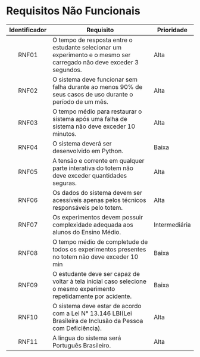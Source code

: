 # Requisitos Não Funcionais
| Identificador | Requisito | Prioridade |
|:-:|-|-|
|RNF01|	O tempo de resposta entre o estudante selecionar um experimento e o mesmo ser carregado não deve exceder 3 segundos.|	Alta
|RNF02|	O sistema deve funcionar sem falha durante ao menos 90% de seus casos de uso durante o período de um mês.           |	Alta
|RNF03| O tempo médio para restaurar o sistema após uma falha de sistema não deve exceder 10 minutos.	                      | Alta
|RNF04| O sistema deverá ser desenvolvido em Python. 	                                                                      | Baixa 
|RNF05| A tensão e corrente em qualquer parte interativa do totem não deve exceder quantidades seguras.	                    | Alta
|RNF06| Os dados do sistema devem ser acessíveis apenas pelos técnicos responsáveis pelo totem.	                            | Alta
|RNF07| Os experimentos devem possuir complexidade adequada aos alunos do Ensino Médio.	                                    | Intermediária
|RNF08| O tempo médio de completude de todos os experimentos presentes no totem não deve exceder 10 min	                    | Baixa
|RNF09| O estudante deve ser capaz de voltar à tela inicial caso selecione o mesmo experimento repetidamente por acidente.	| Baixa
|RNF10| O sistema deve estar de acordo com a Lei N° 13.146 LBI(Lei Brasileira de Inclusão da Pessoa com Deficiência).	      | Alta
|RNF11| A língua do sistema será Português Brasileiro.	                                                                    | Alta
